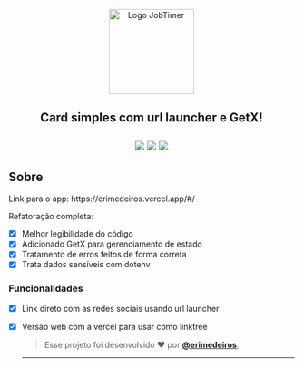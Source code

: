 <p align="center">
      <img src="https://user-images.githubusercontent.com/73318684/178038062-99ed7040-b34a-4015-85a5-7a7b56a08940.png" width="150" alt="Logo JobTimer"/>

<h2 align="center"> Card simples com url launcher e GetX! </br></br> 

<img src="https://img.shields.io/badge/dart-C.svg?style=for-the-badge&logo=dart&color=152030">
<img src="https://img.shields.io/badge/flutter-C.svg?style=for-the-badge&logo=flutter&color=0468D7"> 
<img src="https://img.shields.io/badge/Visual%20Studio%20Code-%23323330.svg?style=for-the-badge&logo=visual-studio-code&logoColor=FFFFFF&color=2F74C0">   </h2>

<h2> Sobre </h2>
<p >
Link para o app: https://erimedeiros.vercel.app/#/  

  Refatoração completa:  
  
- [x] Melhor legibilidade do código 
- [x] Adicionado GetX para gerenciamento de estado
- [x] Tratamento de erros feitos de forma correta
- [x] Trata dados sensíveis com dotenv
  
</p>  

### Funcionalidades

- [x] Link direto com as redes sociais usando url launcher
- [x] Versão web com a vercel para usar como linktree

   
   >Esse projeto foi desenvolvido ❤️ por **[@erimedeiros](https://www.linkedin.com/in/erimedeiros/)**,<br> 

   ---
  
